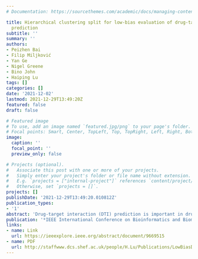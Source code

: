 ```yaml
---
# Documentation: https://sourcethemes.com/academic/docs/managing-content/

title: Hierarchical clustering split for low-bias evaluation of drug-target interaction
  prediction
subtitle: ''
summary: ''
authors:
- Peizhen Bai
- Filip Miljković
- Yan Ge
- Nigel Greene
- Bino John
- Haiping Lu
tags: []
categories: []
date: '2021-12-02'
lastmod: 2021-12-29T13:49:20Z
featured: false
draft: false

# Featured image
# To use, add an image named `featured.jpg/png` to your page's folder.
# Focal points: Smart, Center, TopLeft, Top, TopRight, Left, Right, BottomLeft, Bottom, BottomRight.
image:
  caption: ''
  focal_point: ''
  preview_only: false

# Projects (optional).
#   Associate this post with one or more of your projects.
#   Simply enter your project's folder or file name without extension.
#   E.g. `projects = ["internal-project"]` references `content/project/deep-learning/index.md`.
#   Otherwise, set `projects = []`.
projects: []
publishDate: '2021-12-29T13:49:20.010812Z'
publication_types:
- '1'
abstract: 'Drug-target interaction (DTI) prediction is important in drug discovery and chemogenomics studies. Machine learning, particularly deep learning, has advanced this area significantly over the past few years. However, a significant gap between the performance reported in academic papers and that in practical drug discovery settings, e.g. the random-split-based evaluation strategy tends to be too optimistic in estimating the prediction performance in real-world settings. Such performance gap is largely due to hidden data bias in experimental datasets and inappropriate data split. In this paper, we construct a low-bias DTI dataset and study more challenging data split strategies to improve performance evaluation for real-world settings. Specifically, we study the data bias in a popular DTI dataset, BindingDB, and re-evaluate the prediction performance of three state-of-the-art deep learning models using five different data split strategies: random split, cold drug split, scaffold split, and two hierarchical-clustering-based splits. In addition, we comprehensively examine six performance metrics. Our experimental results confirm the overoptimism of the popular random split and show that hierarchical-clustering-based splits are far more challenging and can provide potentially more useful assessment of model generalizability in real-world DTI prediction settings.'
publication: '*IEEE International Conference on Bioinformatics and Biomedicine (BIBM)*'
links:
- name: Link
  url: https://ieeexplore.ieee.org/abstract/document/9669515
- name: PDF
  url: http://staffwww.dcs.shef.ac.uk/people/H.Lu/Publications/LowBiasDTI_BIBM2021.pdf
---
```

